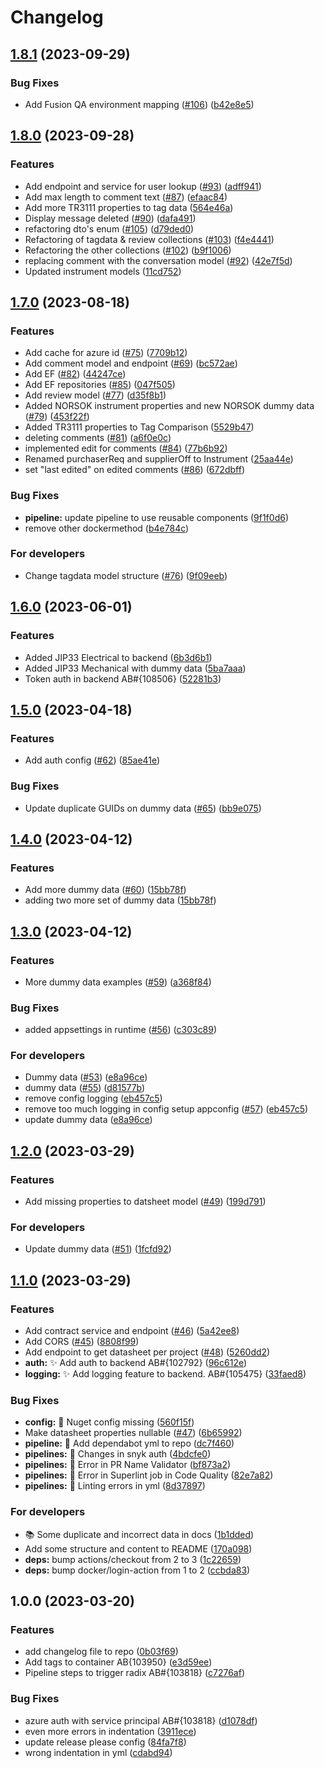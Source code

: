 # Changelog

## [1.8.1](https://github.com/equinor/spinedatasheetapi/compare/v1.8.0...v1.8.1) (2023-09-29)


### Bug Fixes

* Add Fusion QA environment mapping ([#106](https://github.com/equinor/spinedatasheetapi/issues/106)) ([b42e8e5](https://github.com/equinor/spinedatasheetapi/commit/b42e8e500817921196c8b561249d99f583fd29e9))

## [1.8.0](https://github.com/equinor/spinedatasheetapi/compare/v1.7.0...v1.8.0) (2023-09-28)


### Features

* Add endpoint and service for user lookup ([#93](https://github.com/equinor/spinedatasheetapi/issues/93)) ([adff941](https://github.com/equinor/spinedatasheetapi/commit/adff94173e3532ac0f4fb13d1eb045d17accddfd))
* Add max length to comment text ([#87](https://github.com/equinor/spinedatasheetapi/issues/87)) ([efaac84](https://github.com/equinor/spinedatasheetapi/commit/efaac8457d475215621c12a8922652f4bcab9235))
* Add more TR3111 properties to tag data ([564e46a](https://github.com/equinor/spinedatasheetapi/commit/564e46a581627a4457209943b1279c21a040a2cc))
* Display message deleted ([#90](https://github.com/equinor/spinedatasheetapi/issues/90)) ([dafa491](https://github.com/equinor/spinedatasheetapi/commit/dafa491cf07471a58745441ea641a4484561ac14))
* refactoring dto's enum ([#105](https://github.com/equinor/spinedatasheetapi/issues/105)) ([d79ded0](https://github.com/equinor/spinedatasheetapi/commit/d79ded09b02174d38410c309839c8da36dfa86b4))
* Refactoring of tagdata & review collections ([#103](https://github.com/equinor/spinedatasheetapi/issues/103)) ([f4e4441](https://github.com/equinor/spinedatasheetapi/commit/f4e4441d7763fc46330f9b37e104e3b0bd511c65))
* Refactoring the other collections ([#102](https://github.com/equinor/spinedatasheetapi/issues/102)) ([b9f1006](https://github.com/equinor/spinedatasheetapi/commit/b9f1006e379562cdef2c8124fd4ec298883e6626))
* replacing comment with the conversation model ([#92](https://github.com/equinor/spinedatasheetapi/issues/92)) ([42e7f5d](https://github.com/equinor/spinedatasheetapi/commit/42e7f5d09cfe3ad3de9789ad50e1924d26a6aa50))
* Updated instrument models ([11cd752](https://github.com/equinor/spinedatasheetapi/commit/11cd752ad5e516bf8a4e99bdb05b9bdb33bea6c3))

## [1.7.0](https://github.com/equinor/spinedatasheetapi/compare/v1.6.0...v1.7.0) (2023-08-18)


### Features

* Add cache for azure id ([#75](https://github.com/equinor/spinedatasheetapi/issues/75)) ([7709b12](https://github.com/equinor/spinedatasheetapi/commit/7709b128417a5bf2e8460e9db9fbafc942255e94))
* Add comment model and endpoint ([#69](https://github.com/equinor/spinedatasheetapi/issues/69)) ([bc572ae](https://github.com/equinor/spinedatasheetapi/commit/bc572ae1ccda896cacb7a732b69478cd4a3d53f2))
* Add EF ([#82](https://github.com/equinor/spinedatasheetapi/issues/82)) ([44247ce](https://github.com/equinor/spinedatasheetapi/commit/44247cebf6bc4d83d28c8634a9e1a0cf339b4dfa))
* Add EF repositories ([#85](https://github.com/equinor/spinedatasheetapi/issues/85)) ([047f505](https://github.com/equinor/spinedatasheetapi/commit/047f505f47508bdbc025b9e8f759a35fc583329b))
* Add review model ([#77](https://github.com/equinor/spinedatasheetapi/issues/77)) ([d35f8b1](https://github.com/equinor/spinedatasheetapi/commit/d35f8b1cf0d0c838728d4b00ae52dfd443cb3f2b))
* Added NORSOK instrument properties and new NORSOK dummy data ([#79](https://github.com/equinor/spinedatasheetapi/issues/79)) ([453f22f](https://github.com/equinor/spinedatasheetapi/commit/453f22f9f8322be2b56b876e7a6ee18e1d6f6583))
* Added TR3111 properties to Tag Comparison ([5529b47](https://github.com/equinor/spinedatasheetapi/commit/5529b47dc6f81c3f397260e5a5540ffee6ad90b2))
* deleting comments ([#81](https://github.com/equinor/spinedatasheetapi/issues/81)) ([a6f0e0c](https://github.com/equinor/spinedatasheetapi/commit/a6f0e0cc0e5d43f53570c37ae1a35399a1e48d97))
* implemented edit for comments ([#84](https://github.com/equinor/spinedatasheetapi/issues/84)) ([77b6b92](https://github.com/equinor/spinedatasheetapi/commit/77b6b92dea70d29c881bf7943ba81c7c983f7fd6))
* Renamed purchaserReq and supplierOff to Instrument ([25aa44e](https://github.com/equinor/spinedatasheetapi/commit/25aa44ed13caf3d8e1c3a4fa2ba5dc904001b898))
* set "last edited" on edited comments ([#86](https://github.com/equinor/spinedatasheetapi/issues/86)) ([672dbff](https://github.com/equinor/spinedatasheetapi/commit/672dbff32079a836821cd4c346469bcf672dee1d))


### Bug Fixes

* **pipeline:** update pipeline to use reusable components ([9f1f0d6](https://github.com/equinor/spinedatasheetapi/commit/9f1f0d608cf35eebc143d646ae5bd895883774fb))
* remove other dockermethod ([b4e784c](https://github.com/equinor/spinedatasheetapi/commit/b4e784c57206c8f69e926e3372e7cf3d1d7b35b9))


### For developers

* Change tagdata model structure ([#76](https://github.com/equinor/spinedatasheetapi/issues/76)) ([9f09eeb](https://github.com/equinor/spinedatasheetapi/commit/9f09eeb0d377f0a99c2610a390065a71b9c42eed))

## [1.6.0](https://github.com/equinor/spinedatasheetapi/compare/v1.5.0...v1.6.0) (2023-06-01)


### Features

* Added JIP33 Electrical to backend ([6b3d6b1](https://github.com/equinor/spinedatasheetapi/commit/6b3d6b1fbcb7d93fd8661477736bd90c88368ad0))
* Added JIP33 Mechanical with dummy data ([5ba7aaa](https://github.com/equinor/spinedatasheetapi/commit/5ba7aaa6bb7435eaa9933e5a692398ad478eeec7))
* Token auth in backend AB#{108506} ([52281b3](https://github.com/equinor/spinedatasheetapi/commit/52281b3902df1d139fb1d148b685566b22e32436))

## [1.5.0](https://github.com/equinor/spinedatasheetapi/compare/v1.4.0...v1.5.0) (2023-04-18)


### Features

* Add auth config ([#62](https://github.com/equinor/spinedatasheetapi/issues/62)) ([85ae41e](https://github.com/equinor/spinedatasheetapi/commit/85ae41e24748ebcb8d53563a6731003ab9d798dc))


### Bug Fixes

* Update duplicate GUIDs on dummy data ([#65](https://github.com/equinor/spinedatasheetapi/issues/65)) ([bb9e075](https://github.com/equinor/spinedatasheetapi/commit/bb9e0759e283786a82c1760809ca395096985493))

## [1.4.0](https://github.com/equinor/spinedatasheetapi/compare/v1.3.0...v1.4.0) (2023-04-12)


### Features

* Add more dummy data ([#60](https://github.com/equinor/spinedatasheetapi/issues/60)) ([15bb78f](https://github.com/equinor/spinedatasheetapi/commit/15bb78fd91594faec70ab7cad4ee473e87d6e0f1))
* adding two more set of dummy data ([15bb78f](https://github.com/equinor/spinedatasheetapi/commit/15bb78fd91594faec70ab7cad4ee473e87d6e0f1))

## [1.3.0](https://github.com/equinor/spinedatasheetapi/compare/v1.2.0...v1.3.0) (2023-04-12)


### Features

* More dummy data examples ([#59](https://github.com/equinor/spinedatasheetapi/issues/59)) ([a368f84](https://github.com/equinor/spinedatasheetapi/commit/a368f84965c824144df93a4aa9b403ce46b62089))


### Bug Fixes

* added appsettings in runtime ([#56](https://github.com/equinor/spinedatasheetapi/issues/56)) ([c303c89](https://github.com/equinor/spinedatasheetapi/commit/c303c896cf85848d9c7b2676d4d2b8376e46a5c1))


### For developers

* Dummy data ([#53](https://github.com/equinor/spinedatasheetapi/issues/53)) ([e8a96ce](https://github.com/equinor/spinedatasheetapi/commit/e8a96ce7c4f153277ae44896bec9a59438da2205))
* dummy data ([#55](https://github.com/equinor/spinedatasheetapi/issues/55)) ([d81577b](https://github.com/equinor/spinedatasheetapi/commit/d81577b387237197e16ed8e48cdbcfaa23e8e9f0))
* remove config logging ([eb457c5](https://github.com/equinor/spinedatasheetapi/commit/eb457c52e67948446c75ead006f72f3a3a128e2b))
* remove too much logging in config setup appconfig ([#57](https://github.com/equinor/spinedatasheetapi/issues/57)) ([eb457c5](https://github.com/equinor/spinedatasheetapi/commit/eb457c52e67948446c75ead006f72f3a3a128e2b))
* update dummy data ([e8a96ce](https://github.com/equinor/spinedatasheetapi/commit/e8a96ce7c4f153277ae44896bec9a59438da2205))

## [1.2.0](https://github.com/equinor/spinedatasheetapi/compare/v1.1.0...v1.2.0) (2023-03-29)


### Features

* Add missing properties to datsheet model ([#49](https://github.com/equinor/spinedatasheetapi/issues/49)) ([199d791](https://github.com/equinor/spinedatasheetapi/commit/199d7914914cd79751ab85784062a375f9c15ec7))


### For developers

* Update dummy data ([#51](https://github.com/equinor/spinedatasheetapi/issues/51)) ([1fcfd92](https://github.com/equinor/spinedatasheetapi/commit/1fcfd927fdf6876f56dfeefabc64e7c7ae0e917a))

## [1.1.0](https://github.com/equinor/spinedatasheetapi/compare/v1.0.0...v1.1.0) (2023-03-29)


### Features

* Add contract service and endpoint ([#46](https://github.com/equinor/spinedatasheetapi/issues/46)) ([5a42ee8](https://github.com/equinor/spinedatasheetapi/commit/5a42ee8cc6ac64e2b01b3f604547ea35a21b966a))
* Add CORS ([#45](https://github.com/equinor/spinedatasheetapi/issues/45)) ([8808f99](https://github.com/equinor/spinedatasheetapi/commit/8808f99e5bd1c65ea03e2dd632cff8cd7e123e0a))
* Add endpoint to get datasheet per project ([#48](https://github.com/equinor/spinedatasheetapi/issues/48)) ([5260dd2](https://github.com/equinor/spinedatasheetapi/commit/5260dd22fad69087750b53baf670542bc1e72946))
* **auth:** ✨ Add auth to backend AB#{102792} ([96c612e](https://github.com/equinor/spinedatasheetapi/commit/96c612e02dd867fc564516ad9a3185295309f816))
* **logging:** ✨ Add logging feature to backend. AB#{105475} ([33faed8](https://github.com/equinor/spinedatasheetapi/commit/33faed891b5ca997253feff1a075d4fec55fff6b))


### Bug Fixes

* **config:** 🐛 Nuget config missing ([560f15f](https://github.com/equinor/spinedatasheetapi/commit/560f15fc31d6c2b2bae28e4b0a1f562ab19ba4bf))
* Make datasheet properties nullable ([#47](https://github.com/equinor/spinedatasheetapi/issues/47)) ([6b65992](https://github.com/equinor/spinedatasheetapi/commit/6b659926e8db60abf3f25f80c8f33c5287d6ed3e))
* **pipeline:** 🐛 Add dependabot yml to repo ([dc7f460](https://github.com/equinor/spinedatasheetapi/commit/dc7f460ef65c87e980b8873524c2ed04661829c5))
* **pipelines:** 🐛 Changes in snyk auth ([4bdcfe0](https://github.com/equinor/spinedatasheetapi/commit/4bdcfe0251c32d20db0634b172ace346b971d1c4))
* **pipelines:** 🐛 Error in PR Name Validator ([bf873a2](https://github.com/equinor/spinedatasheetapi/commit/bf873a252836f6996fe16a89826c726ee7ff52ce))
* **pipelines:** 🐛 Error in Superlint job in Code Quality ([82e7a82](https://github.com/equinor/spinedatasheetapi/commit/82e7a82b763a0f566e8f5206746307117a24051a))
* **pipelines:** 🐛 Linting errors in yml ([8d37897](https://github.com/equinor/spinedatasheetapi/commit/8d3789738faa7748906647d7c19c98557e775a8a))


### For developers

* 📚 Some duplicate and incorrect data in docs ([1b1dded](https://github.com/equinor/spinedatasheetapi/commit/1b1dded589ffb260c9f8cadf3447b3f436400ab4))
* Add some structure and content to README ([170a098](https://github.com/equinor/spinedatasheetapi/commit/170a0983740f41c5bab711cb859b2dadde783dbb))
* **deps:** bump actions/checkout from 2 to 3 ([1c22659](https://github.com/equinor/spinedatasheetapi/commit/1c22659cd2e3bfd911dad06bce6607399d45fc74))
* **deps:** bump docker/login-action from 1 to 2 ([ccbda83](https://github.com/equinor/spinedatasheetapi/commit/ccbda8363888a67c3aa70c351294eda27bb2856a))

## 1.0.0 (2023-03-20)


### Features

* add changelog file to repo ([0b03f69](https://github.com/equinor/spinedatasheetapi/commit/0b03f698f92bffe32221f6bf97f56b1413a0a209))
* Add tags to container AB{103950} ([e3d59ee](https://github.com/equinor/spinedatasheetapi/commit/e3d59ee75ec1a44680cc7ba88a1512e428fdd8dc))
* Pipeline steps to trigger radix AB#{103818} ([c7276af](https://github.com/equinor/spinedatasheetapi/commit/c7276af91a6733c7ad8572a7d8ef910d766cbb76))


### Bug Fixes

* azure auth with service principal AB#{103818} ([d1078df](https://github.com/equinor/spinedatasheetapi/commit/d1078dfff3e792a8373c9e44324c478ef13be31d))
* even more errors in indentation ([3911ece](https://github.com/equinor/spinedatasheetapi/commit/3911ece2f6f3acac0d829cb6ec93056b67117486))
* update release please config ([84fa7f8](https://github.com/equinor/spinedatasheetapi/commit/84fa7f83d18f80a1ab0433fd593627c07e6be9f2))
* wrong indentation in yml ([cdabd94](https://github.com/equinor/spinedatasheetapi/commit/cdabd946975f8df8b4ce255ceb908cd4fe2eda52))
